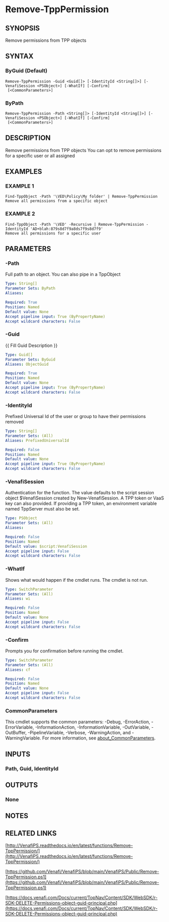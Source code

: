 # Remove-TppPermission

## SYNOPSIS
Remove permissions from TPP objects

## SYNTAX

### ByGuid (Default)
```
Remove-TppPermission -Guid <Guid[]> [-IdentityId <String[]>] [-VenafiSession <PSObject>] [-WhatIf] [-Confirm]
 [<CommonParameters>]
```

### ByPath
```
Remove-TppPermission -Path <String[]> [-IdentityId <String[]>] [-VenafiSession <PSObject>] [-WhatIf] [-Confirm]
 [<CommonParameters>]
```

## DESCRIPTION
Remove permissions from TPP objects
You can opt to remove permissions for a specific user or all assigned

## EXAMPLES

### EXAMPLE 1
```
Find-TppObject -Path '\VED\Policy\My folder' | Remove-TppPermission
Remove all permissions from a specific object
```

### EXAMPLE 2
```
Find-TppObject -Path '\VED' -Recursive | Remove-TppPermission -IdentityId 'AD+blah:879s8d7f9a8ds7f9s8d7f9'
Remove all permissions for a specific user
```

## PARAMETERS

### -Path
Full path to an object. 
You can also pipe in a TppObject

```yaml
Type: String[]
Parameter Sets: ByPath
Aliases:

Required: True
Position: Named
Default value: None
Accept pipeline input: True (ByPropertyName)
Accept wildcard characters: False
```

### -Guid
{{ Fill Guid Description }}

```yaml
Type: Guid[]
Parameter Sets: ByGuid
Aliases: ObjectGuid

Required: True
Position: Named
Default value: None
Accept pipeline input: True (ByPropertyName)
Accept wildcard characters: False
```

### -IdentityId
Prefixed Universal Id of the user or group to have their permissions removed

```yaml
Type: String[]
Parameter Sets: (All)
Aliases: PrefixedUniversalId

Required: False
Position: Named
Default value: None
Accept pipeline input: True (ByPropertyName)
Accept wildcard characters: False
```

### -VenafiSession
Authentication for the function.
The value defaults to the script session object $VenafiSession created by New-VenafiSession.
A TPP token or VaaS key can also provided.
If providing a TPP token, an environment variable named TppServer must also be set.

```yaml
Type: PSObject
Parameter Sets: (All)
Aliases:

Required: False
Position: Named
Default value: $script:VenafiSession
Accept pipeline input: False
Accept wildcard characters: False
```

### -WhatIf
Shows what would happen if the cmdlet runs.
The cmdlet is not run.

```yaml
Type: SwitchParameter
Parameter Sets: (All)
Aliases: wi

Required: False
Position: Named
Default value: None
Accept pipeline input: False
Accept wildcard characters: False
```

### -Confirm
Prompts you for confirmation before running the cmdlet.

```yaml
Type: SwitchParameter
Parameter Sets: (All)
Aliases: cf

Required: False
Position: Named
Default value: None
Accept pipeline input: False
Accept wildcard characters: False
```

### CommonParameters
This cmdlet supports the common parameters: -Debug, -ErrorAction, -ErrorVariable, -InformationAction, -InformationVariable, -OutVariable, -OutBuffer, -PipelineVariable, -Verbose, -WarningAction, and -WarningVariable. For more information, see [about_CommonParameters](http://go.microsoft.com/fwlink/?LinkID=113216).

## INPUTS

### Path, Guid, IdentityId
## OUTPUTS

### None
## NOTES

## RELATED LINKS

[http://VenafiPS.readthedocs.io/en/latest/functions/Remove-TppPermission/](http://VenafiPS.readthedocs.io/en/latest/functions/Remove-TppPermission/)

[https://github.com/Venafi/VenafiPS/blob/main/VenafiPS/Public/Remove-TppPermission.ps1](https://github.com/Venafi/VenafiPS/blob/main/VenafiPS/Public/Remove-TppPermission.ps1)

[https://docs.venafi.com/Docs/current/TopNav/Content/SDK/WebSDK/r-SDK-DELETE-Permissions-object-guid-principal.php](https://docs.venafi.com/Docs/current/TopNav/Content/SDK/WebSDK/r-SDK-DELETE-Permissions-object-guid-principal.php)

